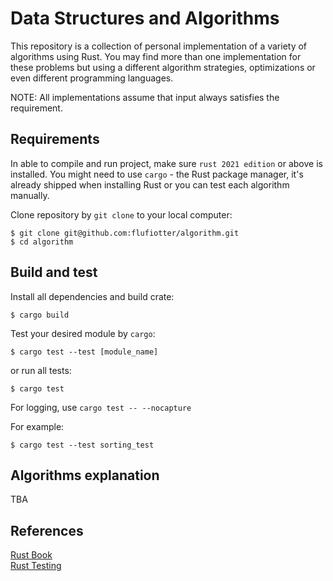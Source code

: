 # Data Structures and Algorithms
This repository is a collection of personal implementation of a variety of algorithms using Rust. You may find more than one implementation for these problems but using a different algorithm strategies, optimizations or even different programming languages.

NOTE: All implementations assume that input always satisfies the requirement.

## Requirements
In able to compile and run project, make sure `rust 2021 edition` or above is installed.
You might need to use `cargo` - the Rust package manager, it's already shipped when installing Rust or you can test each algorithm manually.

Clone repository by `git clone` to your local computer:
```shell script
$ git clone git@github.com:flufiotter/algorithm.git
$ cd algorithm
```

## Build and test
Install all dependencies and build crate:
```shell script
$ cargo build
```
Test your desired module by `cargo`:
```shell script
$ cargo test --test [module_name]
```
or run all tests:
```shell script
$ cargo test
```
For logging, use `cargo test -- --nocapture`

For example:
```shell script
$ cargo test --test sorting_test
```

## Algorithms explanation
TBA

## References
[Rust Book](https://doc.rust-lang.org/book) \
[Rust Testing](https://doc.rust-lang.org/rust-by-example/testing/unit_testing.html)
